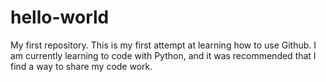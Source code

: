 # hello-world
My first repository.
This is my first attempt at learning how to use Github.  I am currently learning to code with Python, and it was recommended that I find a way to share my code work.
